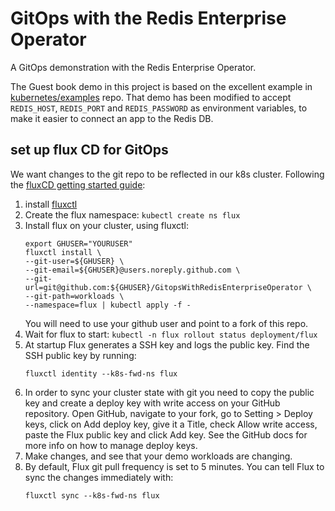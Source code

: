# GitOps with the Redis Enterprise Operator
A GitOps demonstration with the Redis Enterprise Operator.

The Guest book demo in this project is based on the excellent example in [kubernetes/examples](https://github.com/kubernetes/examples/tree/master/guestbook) repo. 
That demo has been modified to accept `REDIS_HOST`, `REDIS_PORT` and `REDIS_PASSWORD` as environment variables, to make it easier to connect an app to the Redis DB.

## set up flux CD for GitOps

We want changes to the git repo to be reflected in our k8s cluster.
Following the [fluxCD getting started guide](https://docs.fluxcd.io/en/latest/tutorials/get-started/):
1. install [fluxctl](https://docs.fluxcd.io/en/latest/references/fluxctl/)
2. Create the flux namespace: 
   `kubectl create ns flux` 
3. Install flux on your cluster, using fluxctl:
   ```shell script
   export GHUSER="YOURUSER"
   fluxctl install \
   --git-user=${GHUSER} \
   --git-email=${GHUSER}@users.noreply.github.com \
   --git-url=git@github.com:${GHUSER}/GitopsWithRedisEnterpriseOperator \
   --git-path=workloads \
   --namespace=flux | kubectl apply -f -
   ```
   You will need to use your github user and point to a fork of this repo. 
4. Wait for flux to start: `kubectl -n flux rollout status deployment/flux`
5. At startup Flux generates a SSH key and logs the public key. Find the SSH public key by running:
   ```shell script
   fluxctl identity --k8s-fwd-ns flux
   ```
6. In order to sync your cluster state with git you need to copy the public key and create a deploy key with write access on your GitHub repository.
   Open GitHub, navigate to your fork, go to Setting > Deploy keys, click on Add deploy key, give it a Title, check Allow write access, paste the Flux public key and click Add key. See the GitHub docs for more info on how to manage deploy keys.
7. Make changes, and see that your demo workloads are changing.
8. By default, Flux git pull frequency is set to 5 minutes. You can tell Flux to sync the changes immediately with:
   ```shell script
   fluxctl sync --k8s-fwd-ns flux
   ```